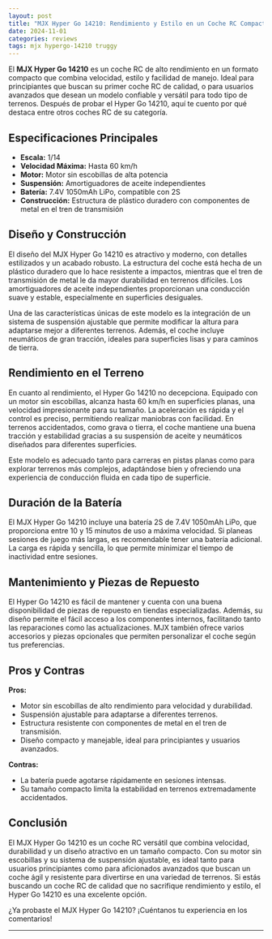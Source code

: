 ```yaml
---
layout: post
title: "MJX Hyper Go 14210: Rendimiento y Estilo en un Coche RC Compacto"
date: 2024-11-01
categories: reviews
tags: mjx hypergo-14210 truggy
---
```


El **MJX Hyper Go 14210** es un coche RC de alto rendimiento en un formato compacto que combina velocidad, estilo y facilidad de manejo. Ideal para principiantes que buscan su primer coche RC de calidad, o para usuarios avanzados que desean un modelo confiable y versátil para todo tipo de terrenos. Después de probar el Hyper Go 14210, aquí te cuento por qué destaca entre otros coches RC de su categoría.

## Especificaciones Principales

- **Escala:** 1/14
- **Velocidad Máxima:** Hasta 60 km/h
- **Motor:** Motor sin escobillas de alta potencia
- **Suspensión:** Amortiguadores de aceite independientes
- **Batería:** 7.4V 1050mAh LiPo, compatible con 2S
- **Construcción:** Estructura de plástico duradero con componentes de metal en el tren de transmisión

## Diseño y Construcción

El diseño del MJX Hyper Go 14210 es atractivo y moderno, con detalles estilizados y un acabado robusto. La estructura del coche está hecha de un plástico duradero que lo hace resistente a impactos, mientras que el tren de transmisión de metal le da mayor durabilidad en terrenos difíciles. Los amortiguadores de aceite independientes proporcionan una conducción suave y estable, especialmente en superficies desiguales.

Una de las características únicas de este modelo es la integración de un sistema de suspensión ajustable que permite modificar la altura para adaptarse mejor a diferentes terrenos. Además, el coche incluye neumáticos de gran tracción, ideales para superficies lisas y para caminos de tierra.

## Rendimiento en el Terreno

En cuanto al rendimiento, el Hyper Go 14210 no decepciona. Equipado con un motor sin escobillas, alcanza hasta 60 km/h en superficies planas, una velocidad impresionante para su tamaño. La aceleración es rápida y el control es preciso, permitiendo realizar maniobras con facilidad. En terrenos accidentados, como grava o tierra, el coche mantiene una buena tracción y estabilidad gracias a su suspensión de aceite y neumáticos diseñados para diferentes superficies.

Este modelo es adecuado tanto para carreras en pistas planas como para explorar terrenos más complejos, adaptándose bien y ofreciendo una experiencia de conducción fluida en cada tipo de superficie.

## Duración de la Batería

El MJX Hyper Go 14210 incluye una batería 2S de 7.4V 1050mAh LiPo, que proporciona entre 10 y 15 minutos de uso a máxima velocidad. Si planeas sesiones de juego más largas, es recomendable tener una batería adicional. La carga es rápida y sencilla, lo que permite minimizar el tiempo de inactividad entre sesiones.

## Mantenimiento y Piezas de Repuesto

El Hyper Go 14210 es fácil de mantener y cuenta con una buena disponibilidad de piezas de repuesto en tiendas especializadas. Además, su diseño permite el fácil acceso a los componentes internos, facilitando tanto las reparaciones como las actualizaciones. MJX también ofrece varios accesorios y piezas opcionales que permiten personalizar el coche según tus preferencias.

## Pros y Contras

**Pros:**

- Motor sin escobillas de alto rendimiento para velocidad y durabilidad.
- Suspensión ajustable para adaptarse a diferentes terrenos.
- Estructura resistente con componentes de metal en el tren de transmisión.
- Diseño compacto y manejable, ideal para principiantes y usuarios avanzados.

**Contras:**

- La batería puede agotarse rápidamente en sesiones intensas.
- Su tamaño compacto limita la estabilidad en terrenos extremadamente accidentados.

## Conclusión

El MJX Hyper Go 14210 es un coche RC versátil que combina velocidad, durabilidad y un diseño atractivo en un tamaño compacto. Con su motor sin escobillas y su sistema de suspensión ajustable, es ideal tanto para usuarios principiantes como para aficionados avanzados que buscan un coche ágil y resistente para divertirse en una variedad de terrenos. Si estás buscando un coche RC de calidad que no sacrifique rendimiento y estilo, el Hyper Go 14210 es una excelente opción.

¿Ya probaste el MJX Hyper Go 14210? ¡Cuéntanos tu experiencia en los comentarios!

---